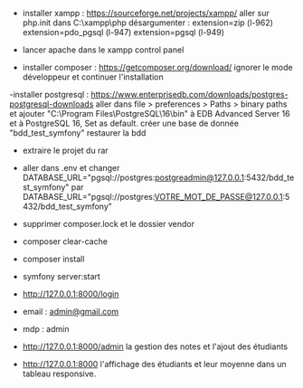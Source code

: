 - installer xampp : https://sourceforge.net/projects/xampp/
      aller sur php.init dans C:\xampp\php
          désargumenter :
                extension=zip (l-962)
                extension=pdo_pgsql (l-947)
                extension=pgsql (l-949)

- lancer apache dans le xampp control panel
  
- installer composer : https://getcomposer.org/download/
      ignorer le mode développeur et continuer l'installation

-installer postgresql : https://www.enterprisedb.com/downloads/postgres-postgresql-downloads
      aller dans file > preferences > Paths > binary paths et ajouter "C:\Program Files\PostgreSQL\16\bin" à EDB Advanced Server 16 et à PostgreSQL 16, Set as default.
      créer une base de donnée "bdd_test_symfony"
      restaurer la bdd

- extraire le projet du rar

- aller dans .env et changer DATABASE_URL="pgsql://postgres:postgreadmin@127.0.0.1:5432/bdd_test_symfony" par DATABASE_URL="pgsql://postgres:VOTRE_MOT_DE_PASSE@127.0.0.1:5432/bdd_test_symfony"

- supprimer composer.lock et le dossier vendor

- composer clear-cache

- composer install

- symfony server:start

- http://127.0.0.1:8000/login

- email : admin@gmail.com
- mdp : admin

- http://127.0.0.1:8000/admin
      la gestion des notes et l'ajout des étudiants

- http://127.0.0.1:8000 l'affichage des étudiants et leur moyenne dans un tableau responsive.
